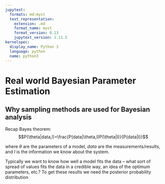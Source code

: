 ```yaml
---
jupytext:
  formats: md:myst
  text_representation:
    extension: .md
    format_name: myst
    format_version: 0.13
    jupytext_version: 1.11.5
kernelspec:
  display_name: Python 3
  language: python
  name: python3
---
```

# Real world Bayesian Parameter Estimation

## Why sampling methods are used for Bayesian analysis

Recap Bayes theorem: $$P(\theta|data,I)=\frac{P(data|\theta,I)P(\theta|I)}{P(data|I)}$$

where $\theta$ are the parameters of a model, $data$ are the measurements/results, and $I$ is the information we know about the system.




Typically we want to know how well a model fits the data – what sort of spread of values fits the data in a credible way, an idea of the optimum parameters, etc.? To get these results we need the posterior probability distribution